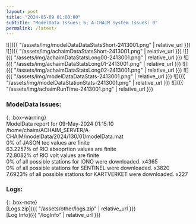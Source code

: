 ```yaml
---
layout: post
title: "2024-05-09 01:00:00"
subtitle: "ModelData Issues: 6; A-CHAIM System Issues: 0"
permalink: /latest/
---
```


![]({{ "/assets/img/modelDataDataStatsShort-2413001.png" | relative_url }})
![]({{ "/assets/img/achaimDataStatsShort-2413001.png" | relative_url }})
![]({{ "/assets/img/achaimDataStatsLong00-2413001.png" | relative_url }})
![]({{ "/assets/img/achaimDataStatsLong01-2413001.png" | relative_url }})
![]({{ "/assets/img/achaimDataStatsLong02-2413001.png" | relative_url }})
![]({{ "/assets/img/modelDataDataStats-2413001.png" | relative_url }})
![]({{ "/assets/img/modelDataStationStats-2413001.png" | relative_url }})
![]({{ "/assets/img/achaimRunTime-2413001.png" | relative_url }})


### ModelData Issues:  
  
{: .box-warning}  
 ModelData report for 09-May-2024 01:15:10   
 /home/chaim/ACHAIM_SERVER/A-CHAIM/modelData/2024/130/01/modelData.mat   
 0% of JASON tec values are finite   
 63.2257% of RIO absoprtion values are finite   
 72.8082% of RIO volt values are finite   
 0% of all possible stations for IONO were downloaded. x4365   
 0% of all possible stations for SENTINEL were downloaded. x3820   
 7.6923% of all possible stations for KARTVERKET were downloaded. x227   
  


### Logs:  
  
{: .box-note}  
[Logs.zip]({{ "/assets/other/logs.zip" | relative_url }})  
[Log Info]({{ "/logInfo" | relative_url }})  
